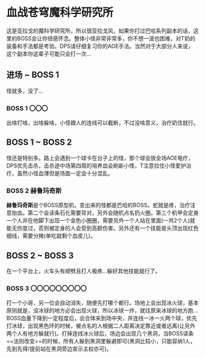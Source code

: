 # 血战苍穹魔科学研究所

这是亚拉戈的魔科学研究所，所以很亚拉戈风，如果你打过巴哈系列副本的话，这里的BOSS会让你倍感怀念。整体小怪非常非常多，你不想一波也困难，对<Role name="tank" /><Role name="healer" />T奶的装备和手法都是考验。<Role name="dps" />DPS请仔细复习你的AOE手法。当然对于大部分人来说，这个副本你这辈子可能只会打一次…

## 进场 ~ BOSS 1

怪就多，没了…

### BOSS 1 〇〇〇

出啥打啥，出啥躲啥，小怪跟人的连线可以截断，不过没啥意义，治疗奶住就行。

## BOSS 1 ~ BOSS 2

怪还是特别多。路上会遇到一个球卡在台子上的怪，那个球会放全场AOE电疗，<Role name="dps" />DPS优先击杀，击杀途中场第四周的培养皿会刷新小怪，<Role name="tank" />T注意拉住小怪爱护治疗。虽然小怪血薄但是场面一定会十分混乱。

### BOSS 2 赫鲁玛奇斯
**赫鲁玛奇斯**是个BOSS原型机，变出来的怪都是巴哈的BOSS。蛇就是疼，<Role name="healer" />治疗注意抬血。第二个会读条石化需要背对，另外会随机点名扔火圈。第三个机甲会定身一个人并在他脚下出现一个金色小圈圈，需要另外一个人站在里面(一共2个人)就能无伤度过，否则被定身的人会受到高额伤害。另外还有一个技能是头顶出现红色细线，需要分摊(单吃就剩个血皮儿)。

## BOSS 2 ~ BOSS 3

在一个平台上，火车头有顺劈且打人极疼…躲好其他技能就行了。

### BOSS 3 〇〇〇〇〇〇〇〇〇

打一个小哥，另一位会自动消失，随便先打哪个都行。场地上会出现冰火球，基本原则就是，没冰球的地方必会出现火球，所以冰球一炸，就往原来冰球的地方跑…BOSS血量下降到一定程度后，会合体来到场中央，并连线一冰一火两个球，优先打冰球，出现黑色环的时候，被点名的人根据二人距离决定靠近或者远离(让另外两个人有地方躲就行)。打掉连线冰火球后，场边会出现几个黑洞，当BOSS读条==法则改变==的时候，所有人躲到黑洞里躲避即可(黑洞比较小，只能容纳1人，先到先得/提前站在黑洞旁边宣示主权亦可)。